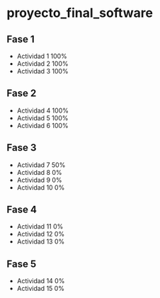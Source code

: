 # proyecto_final_software

## Fase 1
* Actividad 1 	100%
* Actividad 2 	100%
* Actividad 3 	100%

## Fase 2
* Actividad 4 	100%
* Actividad 5 	100%
* Actividad 6 	100%

## Fase 3
* Actividad 7 	50%
* Actividad 8 	0%
* Actividad 9 	0%
* Actividad 10 	0%

## Fase 4
* Actividad 11 	0%
* Actividad 12 	0%
* Actividad 13 	0%

## Fase 5
* Actividad 14 0%
* Actividad 15 0%